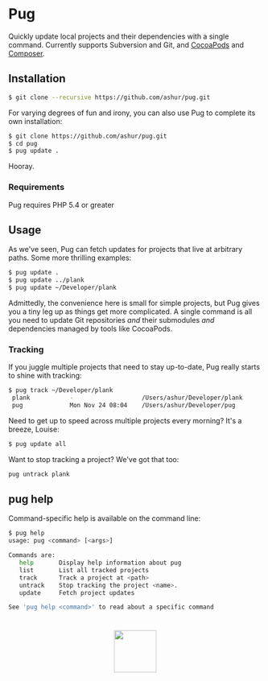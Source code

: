 # Pug

Quickly update local projects and their dependencies with a single command. Currently supports Subversion and Git, and [CocoaPods](http://cocoapods.org/) and [Composer](https://getcomposer.org).

## Installation

```bash
$ git clone --recursive https://github.com/ashur/pug.git
```

For varying degrees of fun and irony, you can also use Pug to complete its own installation:

```bash
$ git clone https://github.com/ashur/pug.git
$ cd pug
$ pug update .
```

Hooray.

### Requirements

Pug requires PHP 5.4 or greater

## Usage


As we've seen, Pug can fetch updates for projects that live at arbitrary paths. Some more thrilling examples:

```bash
$ pug update .
$ pug update ../plank
$ pug update ~/Developer/plank
```

Admittedly, the convenience here is small for simple projects, but Pug gives you a tiny leg up as things get more complicated. A single command is all you need to update Git repositories _and_ their submodules _and_ dependencies managed by tools like CocoaPods.

### Tracking

If you juggle multiple projects that need to stay up-to-date, Pug really starts to shine with tracking:

```bash
$ pug track ~/Developer/plank
 plank           -                   /Users/ashur/Developer/plank
 pug             Mon Nov 24 08:04    /Users/ashur/Developer/pug
```

Need to get up to speed across multiple projects every morning? It's a breeze, Louise:

```bash
$ pug update all
```

Want to stop tracking a project? We've got that too:

```bash
pug untrack plank
```


## pug help

Command-specific help is available on the command line:

```bash
$ pug help
usage: pug <command> [<args>]

Commands are:
   help       Display help information about pug
   list       List all tracked projects
   track      Track a project at <path>
   untrack    Stop tracking the project <name>.
   update     Fetch project updates

See 'pug help <command>' to read about a specific command
```
<center>
<img src="http://cabreramade.dev/pug/pug.png" style="height: 84px; padding-top: 24px;">
</center>
